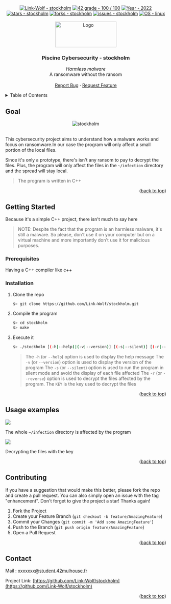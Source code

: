 <div id="top"></div>

<div align="center">
 <a href="https://github.com/Link-Wolf/stockholm" title="Go to GitHub repo"><img src="https://img.shields.io/static/v1?label=Link-Wolf&message=stockholm&color=blue&logo=github&style=for-the-badge" alt="Link-Wolf - stockholm"></a>
 <a href="https://"><img src="https://img.shields.io/badge/42_grade-100%2F_100-brightgreen?style=for-the-badge" alt="42 grade - 100 / 100"></a>
 <a href="https://"><img src="https://img.shields.io/badge/Year-2022-ffad9b?style=for-the-badge" alt="Year - 2022"></a>
 <a href="https://github.com/Link-Wolf/stockholm/stargazers"><img src="https://img.shields.io/github/stars/Link-Wolf/stockholm?style=for-the-badge&color=yellow" alt="stars - stockholm"></a>
 <a href="https://github.com/Link-Wolf/stockholm/network/members"><img src="https://img.shields.io/github/forks/Link-Wolf/stockholm?style=for-the-badge&color=lightgray" alt="forks - stockholm"></a>
 <a href="https://github.com/Link-Wolf/stockholm/issues"><img src="https://img.shields.io/github/issues/Link-Wolf/stockholm?style=for-the-badge&color=orange" alt="issues - stockholm"></a>
 <a href="https://www.linux.org/" title="Go to Linux homepage"><img src="https://img.shields.io/badge/OS-linux-blue?logo=linux&logoColor=white&style=for-the-badge&color=9cf" alt="OS - linux"></a>
</div>

<!-- PROJECT LOGO -->
<br />
<div align="center">
  <a>
    <img src="https://www.42mulhouse.fr/wp-content/uploads/2022/06/logo-42-Mulhouse-white.svg" alt="Logo" width="192" height="80">
  </a>

  <h3 align="center">Piscine Cybersecurity - stockholm</h3>

  <p align="center">
   <em>Harmless malware</em><br/>
    A ransomware without the ransom
    <br />
    <br />
    <a href="https://github.com/Link-Wolf/stockholm/issues">Report Bug</a>
    ·
    <a href="https://github.com/Link-Wolf/stockholm/issues">Request Feature</a>
  </p>
</div>

<!-- TABLE OF CONTENTS -->
<details>
  <summary>Table of Contents</summary>
  <ol>
    <li>
      <a href="#goal">Goal</a>
    </li>
    <li>
      <a href="#getting-started">Getting Started</a>
      <ul>
        <li><a href="#prerequisites">Prerequisites</a></li>
        <li><a href="#installation">Installation</a></li>
      </ul>
    </li>
    <li><a href="#usage-examples">Usage examples</a></li>
    <li><a href="#contributing">Contributing</a></li>
    <li><a href="#contact">Contact</a></li>
  </ol>
</details>

<!-- GOAL -->
## Goal

<div align="center">
  <a>
	<img src="https://academy.avast.com/hs-fs/hubfs/New_Avast_Academy/What%20is%20Malware/What_Is_Malware-Hero.png?width=1200&name=What_Is_Malware-Hero.png" alt="stockholm">
  </a>
</div>
</br>

This cybersecurity project aims to understand how a malware works and focus on ransomware.In our case the program will only affect a small portion of the local files.

Since it's only a prototype, there's isn't any ransom to pay to decrypt the files. Plus, the program will only affect the files in the `~/infection` directory and the spread will stay local.
> The program is written in C++


<p align="right">(<a href="#top">back to top</a>)</p>

<!-- GETTING STARTED -->
## Getting Started

Because it's a simple C++ project, there isn't much to say here

> NOTE: Despite the fact that the program is an harmless malware, it's still a malware. So please, don't use it on your computer but on a virtual machine and more importantly don't use it for malicious purposes.

### Prerequisites

Having a C++ compiler like c++

### Installation

1. Clone the repo

   ```sh
   $> git clone https://github.com/Link-Wolf/stockholm.git
   ```

2. Compile the program
	
   ```sh
   $> cd stockholm
   $> make
   ```

3. Execute it

   ```sh
   $> ./stockholm [(-h|--help)|(-v|--version)] [(-s|--silent)] [(-r|--reverse) KEY]
   ```
   > The `-h` (or `--help`) option is used to display the help message
   > The `-v` (or `--version`) option is used to display the version of the program
   > The `-s` (or `--silent`) option is used to run the program in silent mode and avoid the display of each file affected
   > The `-r` (or `--reverse`) option is used to decrypt the files affected by the program. The `KEY` is the key used to decrypt the files




<p align="right">(<a href="#top">back to top</a>)</p>

<!-- USAGE EXAMPLES -->
## Usage examples

![](https://cdn.discordapp.com/attachments/907303542438629406/1130439387038101514/image.png)

The whole `~/infection` directory is affected by the program

![](https://cdn.discordapp.com/attachments/907303542438629406/1130439387038101514/image.png)

Decrypting the files with the key

<p align="right">(<a href="#top">back to top</a>)</p>


<!-- CONTRIBUTING -->
## Contributing

If you have a suggestion that would make this better, please fork the repo and create a pull request. You can also simply open an issue with the tag "enhancement".
Don't forget to give the project a star! Thanks again!

1. Fork the Project
2. Create your Feature Branch (`git checkout -b feature/AmazingFeature`)
3. Commit your Changes (`git commit -m 'Add some AmazingFeature'`)
4. Push to the Branch (`git push origin feature/AmazingFeature`)
5. Open a Pull Request

<p align="right">(<a href="#top">back to top</a>)</p>

<!-- CONTACT -->
## Contact

Mail : xxxxxxx@student.42mulhouse.fr

Project Link: [https://github.com/Link-Wolf/stockholm](https://github.com/Link-Wolf/stockholm)

<p align="right">(<a href="#top">back to top</a>)</p>
